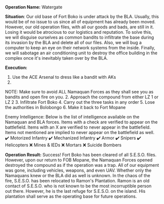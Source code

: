 __Operation Name:__ Watergate

__Situation__: Our old base of Fort Boko is under attack by the BLA. Usually, this would be of no issue to us since all of equipment has already been moved. However, our old operation files, with all our goods and bads, are still in it. Losing it would be atrocious to our logistics and reputation. To solve this, we will disguise ourselves as common bandits to infiltrate the base during its invasion by the BLA and delete all of our files. Also, we will bug a computer to keep an eye on their network systems from the inside. Finally, we will sabotage an air conditioning unit to destroy the office building in the complex once it's inevitably taken over by the BLA.

__Execution:__
1. Use the ACE Arsenal to dress like a bandit with AKs
2. 
NOTE: Make sure to avoid ALL Namaquan Forces as they shall see you as bandits and open fire on you.
2. Approach the compound from either LZ 1 or LZ 2
3. Infiltrate Fort Boko
4. Carry out the three tasks in any order
5. Lose the authorities in Bolobongo
6. Make it back to Fort Mopane

Enemy Intelligence:
Below is the list of intelligence available on the Namaquan and BLA forces. Items with a check are verified to appear on the battlefield. Items with an X are verified to never appear in the battlefield. Items not mentioned are implied to never appear on the battlefield as well.
:heavy_check_mark: Motorized Infantry
:heavy_check_mark: Mechanized Infantry
:heavy_check_mark: Armor
:heavy_check_mark: Snipers
:heavy_check_mark: Helicopters
:x: Mines & IEDs
:x: Mortars
:x: Suicide Bombers

__Operation Result:__ Success!
Fort Boko has been cleared of all S.E.S.O. files. However, upon our return to FOB Mopane, the Namaquan Forces opened destroyed the compound as if the operation was a trap. All of our equipment was gone, including vehicles, weapons, and even UAV. Whether only the Namaquans knew or the BLA did as well is unknown. In the chaos of the fire, S.E.S.O. has been relocated to Ramon's Plantation. Ramon is an old contact of S.E.S.O. who is not known to be the most incorruptible person out there. However, he is the last refuge for S.E.S.O. on the island. His plantation shall serve as the operating base for future operations.